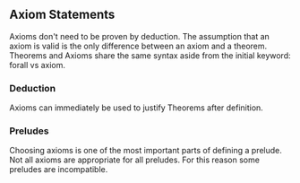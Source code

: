 ## Axiom Statements

Axioms don't need to be proven by deduction.
The assumption that an axiom is valid is the only difference between an axiom and a theorem.
Theorems and Axioms share the same syntax aside from the initial keyword: forall vs axiom.

### Deduction

Axioms can immediately be used to justify Theorems after definition.

### Preludes

Choosing axioms is one of the most important parts of defining a prelude.
Not all axioms are appropriate for all preludes.
For this reason some preludes are incompatible.
